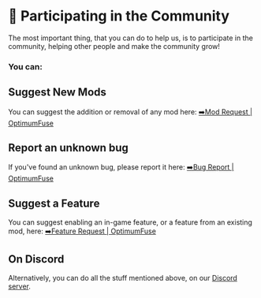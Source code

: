 # 💬 Participating in the Community

The most important thing, that you can do to help us, is to participate in the community, helping other people and make
the community grow!

### You can:

## Suggest New Mods

You can suggest the addition or removal of any mod
here: [➡️Mod Request | OptimumFuse](https://github.com/UltimatChamp/optimum-fuse/issues/new?assignees=&labels=%F0%9F%93%B1mod+request&projects=&template=mod-request.yml)

## Report an unknown bug

If you've found an unknown bug, please report it
here: [➡️Bug Report | OptimumFuse](https://github.com/UltimatChamp/optimum-fuse/issues/new?assignees=&labels=%F0%9F%AA%B2bug&projects=&template=bug-report.yml)

## Suggest a Feature

You can suggest enabling an in-game feature, or a feature from an existing mod,
here: [➡️Feature Request | OptimumFuse](https://github.com/UltimatChamp/optimum-fuse/issues/new?assignees=&labels=&projects=&template=zmeta.md)

## On Discord

Alternatively, you can do all the stuff mentioned above, on our [Discord server](https://discord.gg/kfKjjhv3pn).
